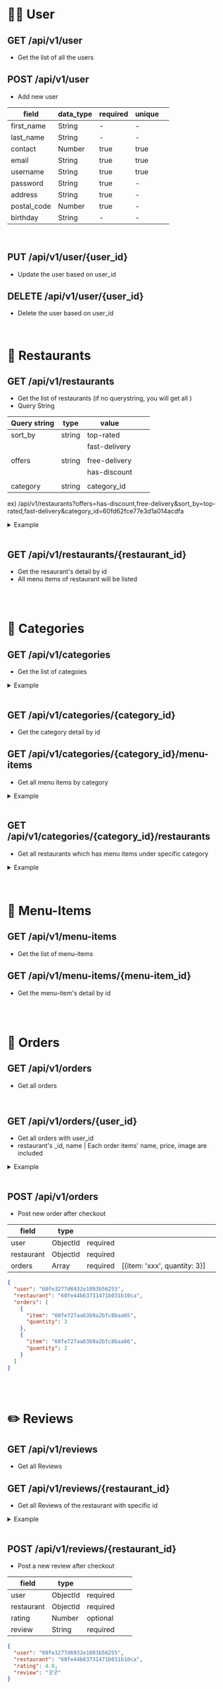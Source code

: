# 👦🏻 User

## <strong>GET</strong> /api/v1/user

- Get the list of all the users

## <strong>POST</strong> /api/v1/user

- Add new user

| field       | data_type | required | unique |     |
| ----------- | --------- | -------- | ------ | --- |
| first_name  | String    | -        | -      |
| last_name   | String    | -        | -      |     |
| contact     | Number    | true     | true   |
| email       | String    | true     | true   |
| username    | String    | true     | true   |     |
| password    | String    | true     | -      |
| address     | String    | true     | -      |     |
| postal_code | Number    | true     | -      |     |
| birthday    | String    | -        | -      |     |

<br>

## <strong>PUT</strong> /api/v1/user/{user_id}

- Update the user based on user_id

## <strong>DELETE</strong> /api/v1/user/{user_id}

- Delete the user based on user_id

  <br>

# 🍿 Restaurants

## <strong>GET</strong> /api/v1/restaurants

- Get the list of restaurants (if no querystring, you will get all )
- Query String

| Query string | type   | value         |     |     |
| ------------ | ------ | ------------- | --- | --- |
| sort_by      | string | top-rated     |     |     |
|              |        | fast-delivery |     |     |
|              |        |               |     |     |
| offers       | string | free-delivery |     |     |
|              |        | has-discount  |     |     |
|              |        |               |     |     |
| category     | string | category_id   |     |     |

ex) /api/v1/restaurants?offers=has-discount,free-delivery&sort_by=top-rated,fast-delivery&category_id=60fd62fce77e3d1a014acdfa

<details>
<summary>Example</summary>

```json
{
  "status": "success",
  "data": {
    "restaurants": [
      {
        "_id": "60fe45dc3894b41c1818b052",
        "kor_name": "눈사람",
        "name": "Nunsaram Korean Dessert Cafe",
        "location": {
          "coordinates": [1.3360772207655727, 103.74262653835285],
          "type": "Point",
          "address": "#04-37, 3 Gateway Dr, K4 Westgate, Singapore ",
          "postal_code": "608532"
        },
        "ratingAverage": 4.6,
        "ratingQuantity": 25,
        "preparation_time": 20,
        "image_cover": "https://images.unsplash.com/photo-1486427944299-d1955d23e34d?ixid=MnwxMjA3fDB8MHxwaG90by1wYWdlfHx8fGVufDB8fHx8&ixlib=rb-1.2.1&auto=format&fit=crop&w=2550&q=80",
        "slug": "nunsaram-korean-dessert-cafe"
      },
      {
        "_id": "60fe45a93894b41c1818b050",
        "kor_name": "아이스 랩",
        "name": "Ice Lab",
        "location": {
          "coordinates": [1.302175584803254, 103.85554589973295],
          "type": "Point",
          "address": "164 Rochor Rd, Bugis Village, Singapore ",
          "postal_code": "188439"
        },
        "ratingAverage": 4.2,
        "ratingQuantity": 46,
        "preparation_time": 20,
        "image_cover": "https://images.unsplash.com/photo-1595275320712-24b6f2b0a984?ixid=MnwxMjA3fDB8MHxwaG90by1wYWdlfHx8fGVufDB8fHx8&ixlib=rb-1.2.1&auto=format&fit=crop&w=2550&q=80",
        "slug": "ice-lab"
      }
    ]
  },
  "total_results": 2
}
```

</details>

<br>

## <strong>GET</strong> /api/v1/restaurants/{restaurant_id}

- Get the resaurant's detail by id
- All menu items of restaurant will be listed

<br>
<br>

# 🍉 Categories

## <strong> GET </strong> /api/v1/categories

- Get the list of categoies

<details>
<summary>Example</summary>

```json
{
    "status": "success",
    "data": {
        "categories": [
            {
                "_id": "60fd61685379eb199c9f178b",
                "category_name": "Korean-Chinese",
                "slug": "korean-chinese",
                "__v": 0
            },
            {
                "_id": "60fd62cbe77e3d1a014acdec",
                "category_name": "Seafood",
                "slug": "seafood",
                "__v": 0
            },...
          ]
    }
}
```

</details>
<br>

## <strong>GET</strong> /api/v1/categories/{category_id}

- Get the category detail by id
  <br>

## <strong>GET</strong> /api/v1/categories/{category_id}/menu-items

- Get all menu items by category

<details>
<summary>Example</summary>

```json
{
  "status": "success",
  "category": {
    "_id": "60fd61685379eb199c9f178b",
    "category_name": "Korean-Chinese"
  },
  "menuItems": [
    {
      "_id": "60fe727aa63b9a2bfc8baa4e",
      "kor_name": "Jjamppong",
      "name": "Seafood noodle",
      "restaurant_id": "60fe44403731471b031b10c8",
      "price": 15,
      "item_img": "https://recipe1.ezmember.co.kr/cache/recipe/2017/10/22/aaeb2a235b89ac305ba919e33da2e6331.jpg",
      "description": "Chinese style with vegetables & seafood noodles"
    }
  ]
}
```

</details>
<br>

## <strong>GET</strong> /api/v1/categories/{category_id}/restaurants

- Get all restaurants which has menu items under specific category

<details>
<summary>Example</summary>

```json
{
  "status": "success",
  "category": {
    "_id": "60fd61685379eb199c9f178b",
    "category_name": "Korean-Chinese"
  },
  "restaurants": [
    {
      "_id": "60fe476f3894b41c1818b061",
      "numMenuItems": 3,
      "restaurant": [
        {
          "_id": "60fe476f3894b41c1818b061",
          "name": "Sunny Korean",
          "image_cover": "https://images.unsplash.com/photo-1498654896293-37aacf113fd9?ixid=MnwxMjA3fDB8MHxwaG90by1wYWdlfHx8fGVufDB8fHx8&ixlib=rb-1.2.1&auto=format&fit=crop&w=2550&q=80",
          "preparation_time": 30,
          "ratingAverage": 4.1,
          "ratingQuantity": 28
        }
      ]
    },
    {
      "_id": "60fe44b63731471b031b10ca",
      "numMenuItems": 8,
      "restaurant": [
        {
          "_id": "60fe44b63731471b031b10ca",
          "name": "O.BBa Jjajang",
          "image_cover": "https://images.unsplash.com/photo-1583032015879-e5022cb87c3b?ixid=MnwxMjA3fDB8MHxwaG90by1wYWdlfHx8fGVufDB8fHx8&ixlib=rb-1.2.1&auto=format&fit=crop&w=2550&q=80",
          "preparation_time": 30,
          "ratingAverage": 4.8,
          "ratingQuantity": 163
        }
      ]
    },
    {
      "_id": "60fe44403731471b031b10c8",
      "numMenuItems": 11,
      "restaurant": [
        {
          "_id": "60fe44403731471b031b10c8",
          "name": "Itaewon Jjajang",
          "image_cover": "https://images.unsplash.com/photo-1590437084089-9f5ae1500176?ixid=MnwxMjA3fDB8MHxwaG90by1wYWdlfHx8fGVufDB8fHx8&ixlib=rb-1.2.1&auto=format&fit=crop&w=2550&q=80",
          "preparation_time": 25,
          "ratingAverage": 4.5,
          "ratingQuantity": 100
        }
      ]
    }
  ],
  "total_results": 3
}
```

</details>

<br>
<br>

# 🍺 Menu-Items

## <strong>GET</strong> /api/v1/menu-items

- Get the list of menu-items

## <strong>GET</strong> /api/v1/menu-items/{menu-item_id}

- Get the menu-item's detail by id

<br>
<br>

# 📖 Orders

## <strong> GET </strong> /api/v1/orders

- Get all orders

<br>

## <strong> GET </strong> /api/v1/orders/{user_id}

- Get all orders with user_id
- restaurant's \_id, name | Each order items' name, price, image are included

<details>
<summary>Example</summary>

```json
{
  "status": "success",
  "data": {
    "orders": [
      {
        "orderedAt": "2021-07-28T10:36:40.826Z",
        "_id": "6101333d8383393cab7a711f",
        "user": "60fe3277d6932e1093b56255",
        "restaurant": {
          "_id": "60fe44b63731471b031b10ca",
          "name": "O.BBa Jjajang"
        },
        "orders": [
          {
            "_id": "6101333d8383393cab7a7120",
            "item": {
              "_id": "60fe727aa63b9a2bfc8baa65",
              "name": "Chilli Buckwheat Noodle Soup",
              "price": 18,
              "item_img": "http://image.kyobobook.co.kr/newimages/giftshop_new/goods/400/1170/S1555404786098.jpg"
            },
            "quantity": 3
          },
          {
            "_id": "6101333d8383393cab7a7121",
            "item": {
              "_id": "60fe727aa63b9a2bfc8baa66",
              "name": "Spicy Chilled Buckwheat Noodles",
              "price": 18,
              "item_img": "https://www.yorivery.com/data/goods/20/07/30//1000000905/1000000905_detail_388.jpg"
            },
            "quantity": 2
          }
        ]
      }
    ]
  }
}
```

</details>

<br>

## <strong> POST </strong> /api/v1/orders

- Post new order after checkout

| field      | type     |          |                              |     |
| ---------- | -------- | -------- | ---------------------------- | --- |
| user       | ObjectId | required |                              |     |
| restaurant | ObjectId | required |                              |     |
| orders     | Array    | required | [{item: 'xxx', quantity: 3}] |     |

```json
{
  "user": "60fe3277d6932e1093b56255",
  "restaurant": "60fe44b63731471b031b10ca",
  "orders": [
    {
      "item": "60fe727aa63b9a2bfc8baa65",
      "quantity": 3
    },
    {
      "item": "60fe727aa63b9a2bfc8baa66",
      "quantity": 2
    }
  ]
}
```

<br>
<br>

# ✏️ Reviews

## <strong> GET </strong> /api/v1/reviews

- Get all Reviews

## <strong> GET </strong> /api/v1/reviews/{restaurant_id}

- Get all Reviews of the restaurant with specific id

<details>
<summary>Example</summary>

```json
{
  "status": "success",
  "data": {
    "reviews": [
      {
        "createdAt": "2021-07-28T14:17:15.616Z",
        "_id": "6101672626d5414cd74ed2c5",
        "user": {
          "_id": "60fe3277d6932e1093b56255",
          "username": "sean994"
        },
        "restaurant": "60fe44b63731471b031b10ca",
        "rating": 4,
        "review": "굿굿"
      }
    ]
  }
}
```

</details>

<br>

## <strong> POST </strong> /api/v1/reviews/{restaurant_id}

- Post a new review after checkout

| field      | type     |          |     |     |
| ---------- | -------- | -------- | --- | --- |
| user       | ObjectId | required |     |     |
| restaurant | ObjectId | required |     |     |
| rating     | Number   | optional |     |     |
| review     | String   | required |     |     |

```json
{
  "user": "60fe3277d6932e1093b56255",
  "restaurant": "60fe44b63731471b031b10ca",
  "rating": 4.0,
  "review": "굿굿"
}
```
